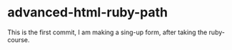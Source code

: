# advanced-html-ruby-path

This is the first commit, I am making a sing-up form, after taking the ruby-course.